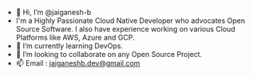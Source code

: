 - 👋 Hi, I’m @jaiganesh-b
- I'm a Highly Passionate Cloud Native Developer who advocates Open Source Software. I also have experience working on various Cloud Platforms like AWS, Azure and GCP.
- 🌱 I’m currently learning DevOps.
- 💞️ I’m looking to collaborate on any Open Source Project.
- 📫 Email : jaiganeshb.dev@gmail.com

<!---
jaiganesh-b/jaiganesh-b is a ✨ special ✨ repository because its `README.md` (this file) appears on your GitHub profile.
You can click the Preview link to take a look at your changes.
--->
